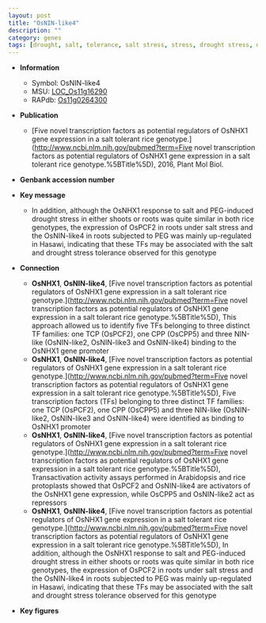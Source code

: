 ```yaml
---
layout: post
title: "OsNIN-like4"
description: ""
category: genes
tags: [drought, salt, tolerance, salt stress, stress, drought stress, drought stress , stress tolerance]
---
```


* **Information**  
    + Symbol: OsNIN-like4  
    + MSU: [LOC_Os11g16290](http://rice.plantbiology.msu.edu/cgi-bin/ORF_infopage.cgi?orf=LOC_Os11g16290)  
    + RAPdb: [Os11g0264300](http://rapdb.dna.affrc.go.jp/viewer/gbrowse_details/irgsp1?name=Os11g0264300)  

* **Publication**  
    + [Five novel transcription factors as potential regulators of OsNHX1 gene expression in a salt tolerant rice genotype.](http://www.ncbi.nlm.nih.gov/pubmed?term=Five novel transcription factors as potential regulators of OsNHX1 gene expression in a salt tolerant rice genotype.%5BTitle%5D), 2016, Plant Mol Biol.

* **Genbank accession number**  

* **Key message**  
    + In addition, although the OsNHX1 response to salt and PEG-induced drought stress in either shoots or roots was quite similar in both rice genotypes, the expression of OsPCF2 in roots under salt stress and the OsNIN-like4 in roots subjected to PEG was mainly up-regulated in Hasawi, indicating that these TFs may be associated with the salt and drought stress tolerance observed for this genotype

* **Connection**  
    + __OsNHX1__, __OsNIN-like4__, [Five novel transcription factors as potential regulators of OsNHX1 gene expression in a salt tolerant rice genotype.](http://www.ncbi.nlm.nih.gov/pubmed?term=Five novel transcription factors as potential regulators of OsNHX1 gene expression in a salt tolerant rice genotype.%5BTitle%5D), This approach allowed us to identify five TFs belonging to three distinct TF families: one TCP (OsPCF2), one CPP (OsCPP5) and three NIN-like (OsNIN-like2, OsNIN-like3 and OsNIN-like4) binding to the OsNHX1 gene promoter
    + __OsNHX1__, __OsNIN-like4__, [Five novel transcription factors as potential regulators of OsNHX1 gene expression in a salt tolerant rice genotype.](http://www.ncbi.nlm.nih.gov/pubmed?term=Five novel transcription factors as potential regulators of OsNHX1 gene expression in a salt tolerant rice genotype.%5BTitle%5D), Five transcription factors (TFs) belonging to three distinct TF families: one TCP (OsPCF2), one CPP (OsCPP5) and three NIN-like (OsNIN-like2, OsNIN-like3 and OsNIN-like4) were identified as binding to OsNHX1 promoter
    + __OsNHX1__, __OsNIN-like4__, [Five novel transcription factors as potential regulators of OsNHX1 gene expression in a salt tolerant rice genotype.](http://www.ncbi.nlm.nih.gov/pubmed?term=Five novel transcription factors as potential regulators of OsNHX1 gene expression in a salt tolerant rice genotype.%5BTitle%5D), Transactivation activity assays performed in Arabidopsis and rice protoplasts showed that OsPCF2 and OsNIN-like4 are activators of the OsNHX1 gene expression, while OsCPP5 and OsNIN-like2 act as repressors
    + __OsNHX1__, __OsNIN-like4__, [Five novel transcription factors as potential regulators of OsNHX1 gene expression in a salt tolerant rice genotype.](http://www.ncbi.nlm.nih.gov/pubmed?term=Five novel transcription factors as potential regulators of OsNHX1 gene expression in a salt tolerant rice genotype.%5BTitle%5D), In addition, although the OsNHX1 response to salt and PEG-induced drought stress in either shoots or roots was quite similar in both rice genotypes, the expression of OsPCF2 in roots under salt stress and the OsNIN-like4 in roots subjected to PEG was mainly up-regulated in Hasawi, indicating that these TFs may be associated with the salt and drought stress tolerance observed for this genotype

* **Key figures**  


